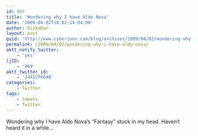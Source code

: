 ```yaml
---
id: 907
title: 'Wondering why I have Aldo Nova'
date: '2009-04-02T18:02:14-04:00'
author: DizkoDan
layout: post
guid: 'http://www.cyberjunx.com/blog/archives/2009/04/02/wondering-why-i-have-aldo-nova/'
permalink: /2009/04/02/wondering-why-i-have-aldo-nova/
aktt_notify_twitter:
    - 'yes'
ljID:
    - '869'
aktt_twitter_id:
    - '1441278048'
categories:
    - Twitter
tags:
    - tweets
    - Twitter
---
```


Wondering why I have Aldo Nova’s “Fantasy” stuck in my head. Haven’t heard it in a while…